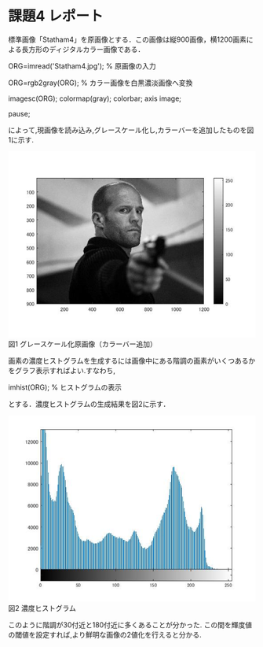 # 課題4  レポート

標準画像「Statham4」を原画像とする．この画像は縦900画像，横1200画素による長方形のディジタルカラー画像である．

ORG=imread('Statham4.jpg'); % 原画像の入力

ORG=rgb2gray(ORG); % カラー画像を白黒濃淡画像へ変換

imagesc(ORG); colormap(gray); colorbar;  axis image;

pause;

によって,現画像を読み込み,グレースケール化し,カラーバーを追加したものを図1に示す.


![原画像](https://raw.githubusercontent.com/09ne028koya/lecture_image_processing/master/image/4001.jpg)  
図1 グレースケール化原画像（カラーバー追加）

画素の濃度ヒストグラムを生成するには画像中にある階調の画素がいくつあるかをグラフ表示すればよい.すなわち,



imhist(ORG); % ヒストグラムの表示


とする．濃度ヒストグラムの生成結果を図2に示す．



![原画像](https://raw.githubusercontent.com/09ne028koya/lecture_image_processing/master/image/4002.jpg)  
図2 濃度ヒストグラム

このように階調が30付近と180付近に多くあることが分かった.
この間を輝度値の閾値を設定すれば,より鮮明な画像の2値化を行えると分かる.
